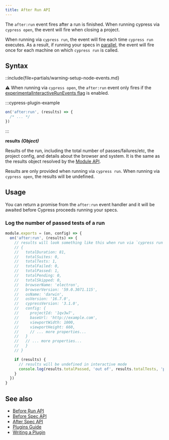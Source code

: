 ```yaml
---
title: After Run API
---
```


The `after:run` event fires after a run is finished. When running cypress via
`cypress open`, the event will fire when closing a project.

When running via `cypress run`, the event will fire each time `cypress run`
executes. As a result, if running your specs in
[parallel](/guides/guides/parallelization), the event will fire once for each
machine on which `cypress run` is called.

## Syntax

::include{file=partials/warning-setup-node-events.md}

<Alert type="warning">

⚠️ When running via `cypress open`, the `after:run` event only fires if the
[experimentalInteractiveRunEvents flag](/guides/references/configuration#Experiments)
is enabled.

</Alert>

:::cypress-plugin-example

```js
on('after:run', (results) => {
  /* ... */
})
```

:::

**<Icon name="angle-right"></Icon> results** **_(Object)_**

Results of the run, including the total number of passes/failures/etc, the
project config, and details about the browser and system. It is the same as the
results object resolved by the [Module API](/guides/guides/module-api#Results).

Results are only provided when running via `cypress run`. When running via
`cypress open`, the results will be undefined.

## Usage

You can return a promise from the `after:run` event handler and it will be
awaited before Cypress proceeds running your specs.

### Log the number of passed tests of a run

```javascript
module.exports = (on, config) => {
  on('after:run', (results) => {
    // results will look something like this when run via `cypress run`:
    // {
    //   totalDuration: 81,
    //   totalSuites: 0,
    //   totalTests: 1,
    //   totalFailed: 0,
    //   totalPassed: 1,
    //   totalPending: 0,
    //   totalSkipped: 0,
    //   browserName: 'electron',
    //   browserVersion: '59.0.3071.115',
    //   osName: 'darwin',
    //   osVersion: '16.7.0',
    //   cypressVersion: '3.1.0',
    //   config: {
    //     projectId: '1qv3w7',
    //     baseUrl: 'http://example.com',
    //     viewportWidth: 1000,
    //     viewportHeight: 660,
    //     // ... more properties...
    //   }
    //   // ... more properties...
    //   }
    // }

    if (results) {
      // results will be undefined in interactive mode
      console.log(results.totalPassed, 'out of', results.totalTests, 'passed')
    }
  })
}
```

## See also

- [Before Run API](/api/plugins/before-run-api)
- [Before Spec API](/api/plugins/before-spec-api)
- [After Spec API](/api/plugins/after-spec-api)
- [Plugins Guide](/guides/tooling/plugins-guide)
- [Writing a Plugin](/api/plugins/writing-a-plugin)
